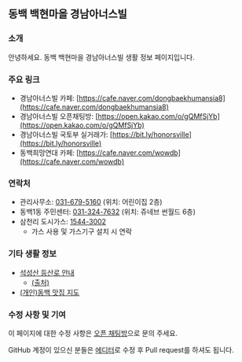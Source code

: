 ## 동백 백현마을 경남아너스빌 

### 소개

안녕하세요. 동백 백현마을 경남아너스빌 생활 정보 페이지입니다.

### 주요 링크

- 경남아너스빌 카페: [https://cafe.naver.com/dongbaekhumansia8](https://cafe.naver.com/dongbaekhumansia8)
- 경남아너스빌 오픈채팅방: [https://open.kakao.com/o/gQMfSjYb](https://open.kakao.com/o/gQMfSjYb)
- 경남아너스빌 국토부 실거래가: [https://bit.ly/honorsville](https://bit.ly/honorsville)
- 동백희망연대 카페: [https://cafe.naver.com/wowdb](https://cafe.naver.com/wowdb)

### 연락처
- 관리사무소: <a href="tel:+8231-679-5160">031-679-5160</a> (위치: 어린이집 2층)
- 동백1동 주민센터: <a href="tel:+8231-324-7632">031-324-7632</a> (위치: 쥬네브 썬월드 6층)
- 삼천리 도시가스: <a href="tel:1544-3002">1544-3002</a>
  - 가스 사용 및 가스기구 설치 시 연락

### 기타 생활 정보

-  [석성산 등산로 안내](https://user-images.githubusercontent.com/58725292/144945449-5697507a-cbe0-401b-b00f-c31c8e47d07d.png)
   - [(출처)](https://m.blog.daum.net/parthenon/6333519)
- [(개인)동백 맛집 지도](https://www.google.com/maps/d/u/0/edit?mid=1WsNHO3IxS9GSrMqNi4sDDa9NKDuO3FS_&ll=37.28348106767852%2C127.1656237167677&z=17)

### 수정 사항 및 기여

이 페이지에 대한 수정 사항은 [오픈 채팅방](https://open.kakao.com/o/gQMfSjYb)으로 문의 주세요.

GitHub 계정이 있으신 분들은 [에디터](https://github.com/dongbaek8/dongbaek8.github.io/edit/main/index.md)로 수정 후 Pull request를 하셔도 됩니다.
